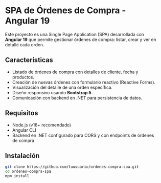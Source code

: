 # SPA de Órdenes de Compra - Angular 19

Este proyecto es una Single Page Application (SPA) desarrollada con **Angular 19** que permite gestionar órdenes de compra: listar, crear y ver en detalle cada orden. 

## Características

- Listado de órdenes de compra con detalles de cliente, fecha y productos.
- Creación de nuevas órdenes con formulario reactivo (Reactive Forms).
- Visualización del detalle de una orden específica.
- Diseño responsivo usando **Bootstrap 5**.
- Comunicación con backend en .NET para persistencia de datos.

## Requisitos

- Node.js (v18+ recomendado)
- Angular CLI
- Backend en .NET configurado para CORS y con endpoints de órdenes de compra

## Instalación

```bash
git clone https://github.com/tuusuario/ordenes-compra-spa.git
cd ordenes-compra-spa
npm install